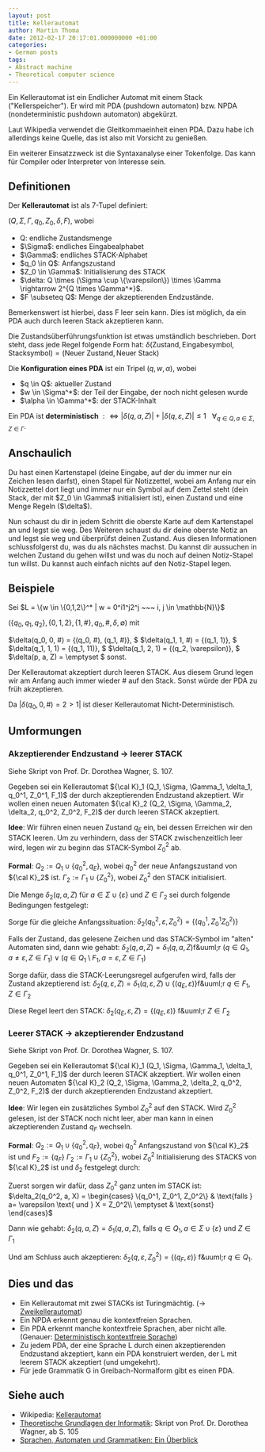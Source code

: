 ```yaml
---
layout: post
title: Kellerautomat
author: Martin Thoma
date: 2012-02-17 20:17:01.000000000 +01:00
categories:
- German posts
tags:
- Abstract machine
- Theoretical computer science
---
```

Ein Kellerautomat ist ein Endlicher Automat mit einem Stack ("Kellerspeicher"). Er wird mit PDA (pushdown automaton) bzw. NPDA (nondeterministic pushdown automaton) abgek&uuml;rzt. 

Laut Wikipedia verwendet die Gleitkommaeinheit einen PDA. Dazu habe ich allerdings keine Quelle, das ist also mit Vorsicht zu genie&szlig;en.

Ein weiterer Einsatzzweck ist die Syntaxanalyse einer Tokenfolge. Das kann f&uuml;r Compiler oder Interpreter von Interesse sein.

<h2>Definitionen</h2>
Der <strong>Kellerautomat</strong> ist als 7-Tupel definiert:

$(Q, \Sigma, \Gamma, q_0, Z_0, \delta, F)$, wobei
<ul>
	<li>Q: endliche Zustandsmenge</li>
	<li>$\Sigma$: endliches Eingabealphabet</li>
	<li>$\Gamma$: endliches STACK-Alphabet</li>
	<li>$q_0 \in Q$: Anfangszustand</li>
	<li>$Z_0 \in \Gamma$: Initialisierung des STACK</li>
	<li>$\delta: Q \times (\Sigma \cup \{\varepsilon\}) \times \Gamma \rightarrow 2^{Q \times \Gamma^*}$.</li>
	<li>$F \subseteq Q$: Menge der akzeptierenden Endzust&auml;nde.</li>
</ul>

Bemerkenswert ist hierbei, dass F leer sein kann. Dies ist m&ouml;glich, da ein PDA auch durch leeren Stack akzeptieren kann.

Die Zustands&uuml;berf&uuml;hrungsfunktion ist etwas umst&auml;ndlich beschrieben. Dort steht, dass jede Regel folgende Form hat:
$\delta(\text{Zustand}, \text{Eingabesymbol}, \text{Stacksymbol}) = (\text{Neuer Zustand}, \text{Neuer Stack})$

Die <strong>Konfiguration eines PDA</strong> ist ein Tripel $(q, w, \alpha)$, wobei
<ul>
	<li>$q \in Q$: aktueller Zustand</li>
	<li>$w \in \Sigma^*$: der Teil der Eingabe, der noch nicht gelesen wurde</li>
	<li>$\alpha \in \Gamma^*$: der STACK-Inhalt</li>
</ul>

Ein PDA ist <strong>deterministisch</strong> $: \Leftrightarrow |\delta(q, a, Z)| + |\delta(q, \varepsilon, Z)| \leq 1 ~~~ \forall_{q \in Q, a \in \Sigma, Z \in \Gamma}$.

<h2>Anschaulich</h2>
Du hast einen Kartenstapel (deine Eingabe, auf der du immer nur ein Zeichen lesen darfst),
einen Stapel f&uuml;r Notizzettel, wobei am Anfang nur ein Notizzettel dort liegt und immer nur ein Symbol auf dem Zettel steht (dein Stack, der mit $Z_0 \in \Gamma$ initialisiert ist),
einen Zustand und eine Menge Regeln ($\delta$).

Nun schaust du dir in jedem Schritt die oberste Karte auf dem Kartenstapel an und legst sie weg. Des Weiteren schaust du dir deine oberste Notiz an und legst sie weg und &uuml;berpr&uuml;fst deinen Zustand. Aus diesen Informationen schlussfolgerst du, was du als n&auml;chstes machst. Du kannst dir aussuchen in welchen Zustand du gehen willst und was du noch auf deinen Notiz-Stapel tun willst. Du kannst auch einfach nichts auf den Notiz-Stapel legen.

<h2>Beispiele</h2>
Sei $L = \{w \in \{0,1,2\}^* | w = 0^i1^j2^j ~~~ i, j \in \mathbb{N}\}$

$(\{q_0, q_1, q_2\}, \{0, 1, 2\}, \{1, \#\}, q_0, \#, \delta, \emptyset)$ mit 

$\delta(q_0, 0, \#) = \{(q_0, \#), (q_1, \#)\}, $
$\delta(q_1, 1, \#) = \{(q_1, 1)\}, $
$\delta(q_1, 1, 1) = \{(q_1, 11)\}, $
$\delta(q_1, 2, 1) = \{(q_2, \varepsilon)\}, $
$\delta(p, a, Z) = \emptyset $ sonst.

Der Kellerautomat akzeptiert durch leeren STACK. Aus diesem Grund legen wir am Anfang auch immer wieder # auf den Stack. Sonst w&uuml;rde der PDA zu fr&uuml;h akzeptieren.

Da $|\delta(q_0, 0, \#) = 2 > 1|$ ist dieser Kellerautomat Nicht-Deterministisch.

<h2>Umformungen</h2>
<h3>Akzeptierender Endzustand &rarr; leerer STACK</h3>
Siehe Skript von Prof. Dr. Dorothea Wagner, S. 107.

Gegeben sei ein Kellerautomat ${\cal K}_1 (Q_1, \Sigma, \Gamma_1, \delta_1, q_0^1, Z_0^1, F_1)$ der durch akzeptierenden Endzustand akzeptiert. 
Wir wollen einen neuen Automaten ${\cal K}_2 (Q_2, \Sigma, \Gamma_2, \delta_2, q_0^2, Z_0^2, F_2)$ der durch leeren STACK akzeptiert. 

<strong>Idee</strong>: Wir f&uuml;hren einen neuen Zustand $q_E$ ein, bei dessen Erreichen wir den STACK leeren. Um zu verhindern, dass der STACK zwischenzeitlich leer wird, legen wir zu beginn das STACK-Symbol $Z_0^2$ ab.

<strong>Formal</strong>:
$Q_2 := Q_1 \cup \{q_0^2, q_E\}$, wobei $q_0^2$ der neue Anfangszustand von ${\cal K}_2$ ist.
$\Gamma_2 := \Gamma_1 \cup \{Z_0^2\}$, wobei $Z_0^2$ den STACK initialisiert.

Die Menge $\delta_2(q, a, Z)$ f&uuml;r $a \in \Sigma \cup \{\varepsilon\}$ und $Z \in \Gamma_2$ sei durch folgende Bedingungen festgelegt:

Sorge f&uuml;r die gleiche Anfangssituation:
$\delta_2(q_0^2, \varepsilon, Z_0^2) = \{(q_0^1, Z_0^1Z_0^2)\}$

Falls der Zustand, das gelesene Zeichen und das STACK-Symbol im "alten" Automaten sind, dann wie gehabt:
$\delta_2(q, a, Z) = \delta_1(q, a, Z) \text{f&uuml;r } (q \in Q_1, a \neq \varepsilon, Z \in \Gamma_1) \lor (q \in Q_1 \setminus F_1, a = \varepsilon, Z \in \Gamma_1)$

Sorge daf&uuml;r, dass die STACK-Leerungsregel aufgerufen wird, falls der Zustand akzeptierend ist:
$\delta_2(q, \varepsilon, Z) = \delta_1(q, \varepsilon, Z) \cup \{(q_E, \varepsilon)\} \text{f&uuml;r } q \in F_1, Z \in \Gamma_2$

Diese Regel leert den STACK:
$\delta_2(q_E, \varepsilon, Z) = \{(q_E, \varepsilon)\}  \text{ f&uuml;r } Z \in \Gamma_2$

<h3>Leerer STACK &rarr; akzeptierender Endzustand</h3>
Siehe Skript von Prof. Dr. Dorothea Wagner, S. 107.

Gegeben sei ein Kellerautomat ${\cal K}_1 (Q_1, \Sigma, \Gamma_1, \delta_1, q_0^1, Z_0^1, F_1)$ der durch leeren STACK akzeptiert. 
Wir wollen einen neuen Automaten ${\cal K}_2 (Q_2, \Sigma, \Gamma_2, \delta_2, q_0^2, Z_0^2, F_2)$ der durch akzeptierenden Endzustand akzeptiert. 

<strong>Idee</strong>: Wir legen ein zus&auml;tzliches Symbol $Z_0^2$ auf den STACK. Wird $Z_0^2$ gelesen, ist der STACK noch nicht leer, aber man kann in einen akzeptierenden Zustand $q_F$ wechseln.

<strong>Formal</strong>:
$Q_2 := Q_1 \cup \{q_0^2, q_F\}$, wobei $q_0^2$ Anfangszustand von ${\cal K}_2$ ist und $F_2 := \{q_F\}$
$\Gamma_2 := \Gamma_1 \cup \{Z_0^2\}$, wobei $Z_0^2$ Initialisierung des STACKS von ${\cal K}_2$ ist und $\delta_2$ festgelegt durch:

Zuerst sorgen wir daf&uuml;r, dass $Z_0^2$ ganz unten im STACK ist:
$\delta_2(q_0^2, a, X) = 
\begin{cases}
\{q_0^1, Z_0^1, Z_0^2\} & \text{falls } a= \varepsilon \text{ und } X = Z_0^2\\
\emptyset               & \text{sonst}
\end{cases}$

Dann wie gehabt:
$\delta_2(q, a, Z) = \delta_1(q, a, Z) \text{, falls } q \in Q_1, a \in \Sigma \cup \{\varepsilon\} \text{ und } Z \in \Gamma_1$

Und am Schluss auch akzeptieren:
$\delta_2(q, \varepsilon, Z_0^2) = \{(q_F, \varepsilon)\} \text{ f&uuml;r } q \in Q_1$.

<h2>Dies und das</h2>
<ul>
    <li>Ein Kellerautomat mit zwei STACKs ist Turingm&auml;chtig. (&rarr; <a href="http://de.wikipedia.org/wiki/Zweikellerautomat" title="Zweikellerautomat">Zweikellerautomat</a>)</li>
	<li>Ein NPDA erkennt genau die kontextfreien Sprachen.</li>
	<li>Ein PDA erkennt manche kontextfreie Sprachen, aber nicht alle. (Genauer: <a href="http://de.wikipedia.org/wiki/Deterministisch_kontextfreie_Sprache">Deterministisch kontextfreie Sprache</a>)</li>
	<li>Zu jedem PDA, der eine Sprache L durch einen akzeptierenden Endzustand akzeptiert, kann ein PDA konstruiert werden, der L mit leerem STACK akzeptiert (und umgekehrt).</li>
	<li>F&uuml;r jede Grammatik G in Greibach-Normalform gibt es einen PDA.</li>

</ul>


<h2>Siehe auch</h2>
<ul>
    <li>Wikipedia: <a href="http://de.wikipedia.org/wiki/Kellerautomat">Kellerautomat</a></li>
    <li><a href="http://i11www.iti.uni-karlsruhe.de/_media/teaching/winter2011/tgi/tgi_skript_ws11.pdf">Theoretische Grundlagen der Informatik</a>: Skript von Prof. Dr. Dorothea Wagner, ab S. 105</li>
	<li><a href="../sprachen-automaten-und-grammatiken/" title="Sprachen, Automaten und Grammatiken: Ein &Uuml;berblick">Sprachen, Automaten und Grammatiken: Ein &Uuml;berblick</a></li>

</ul>
